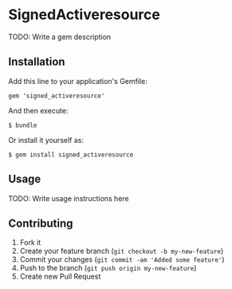 # SignedActiveresource

TODO: Write a gem description

## Installation

Add this line to your application's Gemfile:

    gem 'signed_activeresource'

And then execute:

    $ bundle

Or install it yourself as:

    $ gem install signed_activeresource

## Usage

TODO: Write usage instructions here

## Contributing

1. Fork it
2. Create your feature branch (`git checkout -b my-new-feature`)
3. Commit your changes (`git commit -am 'Added some feature'`)
4. Push to the branch (`git push origin my-new-feature`)
5. Create new Pull Request
